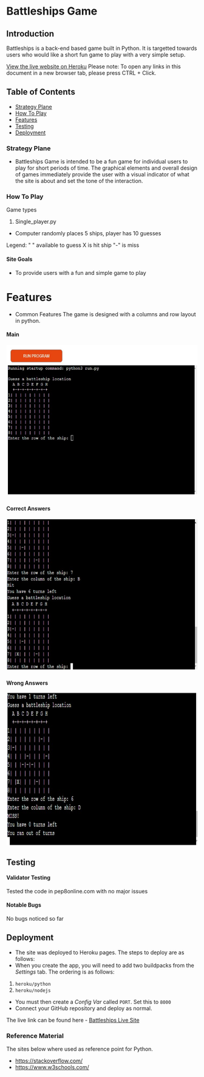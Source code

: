 #  Battleships Game
## Introduction
Battleships is a back-end based game built in Python. It is targetted towards users who would like a short fun game to play with a very simple setup.

[View the live website on Heroku](https://battleships-pproject3.herokuapp.com/)
Please note: To open any links in this document in a new browser tab, please press CTRL + Click.

## Table of Contents
* [Strategy Plane](#Strategy-Plane)
* [How To Play](#How-To-Play)
* [Features](#Features)
* [Testing](#Testing)
* [Deployment](#Deployment)

### Strategy Plane
* Battleships Game is intended to be a fun game for individual users to play for short periods of time. The graphical elements and overall design of games immediately provide the user with a visual indicator of what the site is about and set the tone of the interaction.

### How To Play
Game types 
1. Single_player.py 
  - Computer randomly places 5 ships, player has 10 guesses

Legend:
  " " available to guess
  X is hit ship
  "-" is miss

#### Site Goals
* To provide users with a fun and simple game to play

# Features
* Common Features
The game is designed with a columns and row layout in python.

#### Main
<img src="/images/game.jpg" alt="" width="800" height="400"/>

#### Correct Answers 
<img src="/images/hit.jpg" alt="" width="800" height="400"/>

#### Wrong Answers
<img src="images/miss.jpg" alt="" width="800" height="400"/>

## Testing
#### Validator Testing

Tested the code in pep8online.com with no major issues
#### Notable Bugs

No bugs noticed so far
## Deployment

* The site was deployed to Heroku pages. The steps to deploy are as follows:
* When you create the app, you will need to add two buildpacks from the _Settings_ tab. The ordering is as follows:

1. `heroku/python`
2. `heroku/nodejs`

* You must then create a _Config Var_ called `PORT`. Set this to `8000`
* Connect your GitHub repository and deploy as normal.
  
The live link can be found here - [Battleships Live Site](https://battleships-pproject3.herokuapp.com/)
### Reference Material
The sites below where used as reference point for Python.
* https://stackoverflow.com/
* https://www.w3schools.com/

